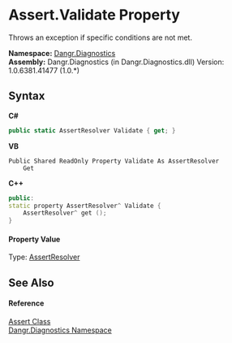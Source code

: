 # Assert.Validate Property 
 

Throws an exception if specific conditions are not met.

**Namespace:**&nbsp;<a href="N_Dangr_Diagnostics">Dangr.Diagnostics</a><br />**Assembly:**&nbsp;Dangr.Diagnostics (in Dangr.Diagnostics.dll) Version: 1.0.6381.41477 (1.0.*)

## Syntax

**C#**<br />
``` C#
public static AssertResolver Validate { get; }
```

**VB**<br />
``` VB
Public Shared ReadOnly Property Validate As AssertResolver
	Get
```

**C++**<br />
``` C++
public:
static property AssertResolver^ Validate {
	AssertResolver^ get ();
}
```


#### Property Value
Type: <a href="T_Dangr_Diagnostics_AssertResolver">AssertResolver</a>

## See Also


#### Reference
<a href="T_Dangr_Diagnostics_Assert">Assert Class</a><br /><a href="N_Dangr_Diagnostics">Dangr.Diagnostics Namespace</a><br />